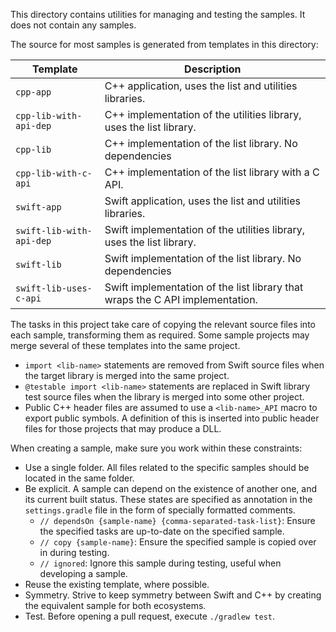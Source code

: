 This directory contains utilities for managing and testing the samples. It does not contain any samples.

The source for most samples is generated from templates in this directory:

Template                 | Description
-------------------------|------------
`cpp-app`                | C++ application, uses the list and utilities libraries.
`cpp-lib-with-api-dep`   | C++ implementation of the utilities library, uses the list library.
`cpp-lib`                | C++ implementation of the list library. No dependencies
`cpp-lib-with-c-api`     | C++ implementation of the list library with a C API.
`swift-app`              | Swift application, uses the list and utilities libraries.
`swift-lib-with-api-dep` | Swift implementation of the utilities library, uses the list library.
`swift-lib`              | Swift implementation of the list library. No dependencies
`swift-lib-uses-c-api`   | Swift implementation of the list library that wraps the C API implementation.

The tasks in this project take care of copying the relevant source files into each sample, transforming them as required. Some sample projects may merge several of these templates into the same project.

* `import <lib-name>` statements are removed from Swift source files when the target library is merged into the same project.
* `@testable import <lib-name>` statements are replaced in Swift library test source files when the library is merged into some other project.
* Public C++ header files are assumed to use a `<lib-name>_API` macro to export public symbols. A definition of this is inserted into public header files for those projects that may produce a DLL.

When creating a sample, make sure you work within these constraints:

* Use a single folder. All files related to the specific samples should be located in the same folder.
* Be explicit. A sample can depend on the existence of another one, and its current built status. These states are specified as annotation in the `settings.gradle` file in the form of specially formatted comments.
  * `// dependsOn {sample-name} {comma-separated-task-list}`: Ensure the specified tasks are up-to-date on the specified sample.
  * `// copy {sample-name}`: Ensure the specified sample is copied over in during testing.
  * `// ignored`: Ignore this sample during testing, useful when developing a sample.
* Reuse the existing template, where possible.
* Symmetry. Strive to keep symmetry between Swift and C++ by creating the equivalent sample for both ecosystems.
* Test. Before opening a pull request, execute `./gradlew test`.

